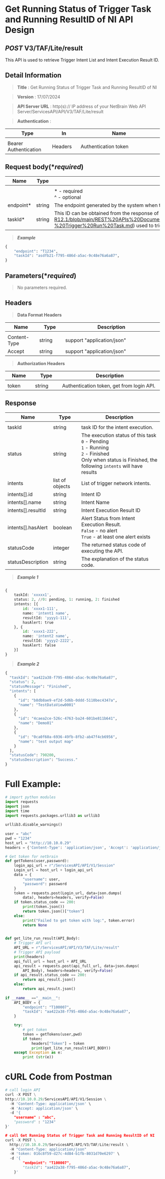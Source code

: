 
# Get Running Status of Trigger Task and Running ResultID of NI API Design

## ***POST*** V3/TAF/Lite/result
This API is used to retrieve Trigger Intent List and Intent Execution Result ID.

## Detail Information

> **Title** : Get Running Status of Trigger Task and Running ResultID of NI<br>

> **Version** : 17/07/2024

> **API Server URL** : http(s):// IP address of your NetBrain Web API Server/ServicesAPI/API/V3/TAF/Lite/result

> **Authentication** : 

|**Type**|**In**|**Name**|
|------|------|------|
|<img width=100/>|<img width=100/>|<img width=500/>|
|Bearer Authentication| Headers | Authentication token | 

## Request body(****required***)
|**Name**|**Type**|**Description**|
|------|------|------|
|<img width=100/>|<img width=100/>|<img width=500/>|
|||* - required<br />^ - optional|
|endpoint*|string|The endpoint generated by the system when the user adds an ADT view to TAF Lite. |
|taskId*|string|This ID can be obtained from the response of the previous API (https://github.com/NetBrainAPI/NetBrain-REST-API-R12.1/blob/main/REST%20APIs%20Documentation/TAF%20Lite%20(Triggered%20Automation%20Framework%20Lite)/1%20-%20Trigger%20Run%20Task.md) used to trigger intent. |


> ***Example***
```python
{
    "endpoint": "T1234",
    "taskId": "asdfb21-f795-486d-a5ac-9c48e76a6a87",
}
```

## Parameters(****required***)
>No parameters required.


## Headers

> **Data Format Headers**

|**Name**|**Type**|**Description**|
|------|------|------|
|<img width=100/>|<img width=100/>|<img width=500/>|
| Content-Type | string  | support "application/json" |
| Accept | string  | support "application/json" |

> **Authorization Headers**

|**Name**|**Type**|**Description**|
|------|------|------|
|<img width=100/>|<img width=100/>|<img width=500/>|
| token | string  | Authentication token, get from login API. |

## Response

|**Name**|**Type**|**Description**|
|------|------|------|
|<img width=100/>|<img width=100/>|<img width=500/>|
|taskId|string|task ID for the intent execution.|
|status|string|The execution status of this task <br />`0` - Pending <br />`1` - Running <br />`2` - Finished <br />Only when status is Finished, the following `intents` will have results|
|intents|list of objects|List of trigger network intents.|
|intents[].id|string|Intent ID|
|intents[].name|string|Intent Name|
|intents[].resultId|string|Intent Execution Result ID|
|intents[].hasAlert|boolean|Alert Status from Intent Execution Result. <br> `False` - no alert <br>`True` - at least one alert exists|
|statusCode| integer | The returned status code of executing the API.  |
|statusDescription| string | The explanation of the status code.  |

> ***Example 1***
```python

{
    taskId: 'xxxxx1',
    status: 2, //0: pending, 1: running, 2: finished
    intents: [{
        id: 'xxxx1-111',
        name: 'intent1 name',
        resultId: 'yyyy1-111',
        hasAlert: true
    }, {
        id: 'xxxx1-222',
        name: 'intent2 name',
        resultId: 'yyyy2-2222',
        hasAlert: false
    }]
}
```


> ***Example 2***
```python
{
  "taskId": "aa422a38-f795-486d-a5ac-9c48e76a6a87",
  "status": 2,
  "statusMessage": "Finished",
  "intents": [
    {
      "id": "b8db8ae9-ef2d-5d6b-0ddd-5110bec4347a",
      "name": "TestDataView0001"
    },
    {
      "id": "4caea2ce-526c-4763-ba24-601be811b641",
      "name": "Demo01"
    },
    {
      "id": "0ca0f60a-6936-49fb-8fb2-ab47f4cb6956",
      "name": "test output map"
    }
  ],
  "statusCode": 790200,
  "statusDescription": "Success."
}
```

# Full Example:

```python
# import python modules 
import requests
import json
import time
import requests.packages.urllib3 as urllib3
 
urllib3.disable_warnings()
 
user = "abc"
pwd = "1234"
host_url = "http://10.10.0.29"
headers = {'Content-Type': 'application/json', 'Accept': 'application/json'}

# Get token for netbrain
def getTokens(user,password):
    login_api_url = r"/ServicesAPI/API/V1/Session"
    Login_url = host_url + login_api_url
    data = {
        "username": user,
        "password": password
    }
    token = requests.post(Login_url, data=json.dumps(
        data), headers=headers, verify=False)
    if token.status_code == 200:
        print(token.json())
        return token.json()["token"]
    else:
        print("Failed to get token with log:", token.error)
        return None

 
def get_lite_run_result(API_Body):
    # Trigger API url
    API_URL = r"/ServicesAPI/API/V3/TAF/Lite/result"
    # Trigger API payload
    print(headers)
    api_full_url = host_url + API_URL
    api_result = requests.post(api_full_url, data=json.dumps(
        API_Body), headers=headers, verify=False)
    if api_result.status_code == 200:
        return api_result.json()
    else:
        return api_result.json()
 
if __name__ =="__main__":
    API_BODY = {
        "endpoint": "T100007",
        "taskId": "aa422a38-f795-486d-a5ac-9c48e76a6a87",
    }

    try:
        # get token
        token = getTokens(user,pwd)
        if token:
            headers["Token"] = token
            print(get_lite_run_result(API_BODY))
    except Exception as e:
        print (str(e)) 


```

# cURL Code from Postman

```python
# call login API
curl -X POST \
http://10.10.0.29/ServicesAPI/API/V1/Session \
  -H 'Content-Type: application/json' \
  -H 'Accept: application/json' \
  -d '{
    "username" : "abc",
    "password" : "1234"  
}'

# call Get Running Status of Trigger Task and Running ResultID of NI
curl -X POST \
  http://10.10.0.29/ServicesAPI/API/V3/TAF/Lite/result \
  -H "Content-Type: application/json"
  -H 'token: 016c8f59-d27c-4d84-b1fb-8031d70e6297' \
  -d '{
        "endpoint": "T100007",
        "taskId": "aa422a38-f795-486d-a5ac-9c48e76a6a87",
    }'
```
